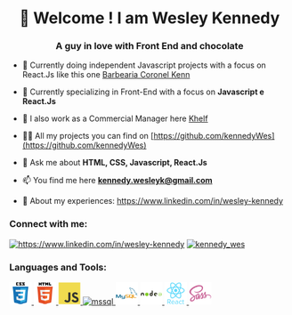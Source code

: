 <h1 align="center">👋 Welcome ! I am Wesley Kennedy</h1>
<h3 align="center">A guy in love with Front End and chocolate</h3>

- 🔭 Currently doing independent Javascript projects with a focus on React.Js like this one [Barbearia Coronel Kenn](https://kennedywes.github.io/CoronelKenn_BarberShop/)

- 🌱 Currently specializing in Front-End with a focus on **Javascript e React.Js**

- 👯 I also work as a Commercial Manager here [Khelf](https://www.khelf.com.br/)

- 👨‍💻 All my projects you can find on [https://github.com/kennedyWes](https://github.com/kennedyWes)

- 💬 Ask me about **HTML, CSS, Javascript, React.Js**

- 📫 You find me here **kennedy.wesleyk@gmail.com**

- 📄 About my experiences: https://www.linkedin.com/in/wesley-kennedy

<h3 align="left">Connect with me:</h3>
<p align="left">
<a href="https://www.linkedin.com/in/wesley-kennedy" target="blank"><img align="center" src="https://raw.githubusercontent.com/rahuldkjain/github-profile-readme-generator/master/src/images/icons/Social/linked-in-alt.svg" alt="https://www.linkedin.com/in/wesley-kennedy" height="30" width="40" /></a>
<a href="https://instagram.com/kennedy_wes" target="blank"><img align="center" src="https://raw.githubusercontent.com/rahuldkjain/github-profile-readme-generator/master/src/images/icons/Social/instagram.svg" alt="kennedy_wes" height="30" width="40" /></a>
</p>

<h3 align="left">Languages and Tools:</h3>
<p align="left"> <a href="https://www.w3schools.com/css/" target="_blank" rel="noreferrer"> <img src="https://raw.githubusercontent.com/devicons/devicon/master/icons/css3/css3-original-wordmark.svg" alt="css3" width="40" height="40"/> </a> <a href="https://www.w3.org/html/" target="_blank" rel="noreferrer"> <img src="https://raw.githubusercontent.com/devicons/devicon/master/icons/html5/html5-original-wordmark.svg" alt="html5" width="40" height="40"/> </a> <a href="https://developer.mozilla.org/en-US/docs/Web/JavaScript" target="_blank" rel="noreferrer"> <img src="https://raw.githubusercontent.com/devicons/devicon/master/icons/javascript/javascript-original.svg" alt="javascript" width="40" height="40"/> </a> <a href="https://www.microsoft.com/en-us/sql-server" target="_blank" rel="noreferrer"> <img src="https://www.svgrepo.com/show/303229/microsoft-sql-server-logo.svg" alt="mssql" width="40" height="40"/> </a> <a href="https://www.mysql.com/" target="_blank" rel="noreferrer"> <img src="https://raw.githubusercontent.com/devicons/devicon/master/icons/mysql/mysql-original-wordmark.svg" alt="mysql" width="40" height="40"/> </a> <a href="https://nodejs.org" target="_blank" rel="noreferrer"> <img src="https://raw.githubusercontent.com/devicons/devicon/master/icons/nodejs/nodejs-original-wordmark.svg" alt="nodejs" width="40" height="40"/> </a> <a href="https://reactjs.org/" target="_blank" rel="noreferrer"> <img src="https://raw.githubusercontent.com/devicons/devicon/master/icons/react/react-original-wordmark.svg" alt="react" width="40" height="40"/> </a> <a href="https://sass-lang.com" target="_blank" rel="noreferrer"> <img src="https://raw.githubusercontent.com/devicons/devicon/master/icons/sass/sass-original.svg" alt="sass" width="40" height="40"/> </a> </p>
